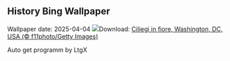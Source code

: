 ## History Bing Wallpaper
Wallpaper date: 2025-04-04
![](https://www.bing.com/th?id=OHR.CherryBlossomDC_IT-IT5867846300_UHD.jpg&w=1000)Download: [Ciliegi in fiore, Washington, DC, USA (© f11photo/Getty Images)](https://www.bing.com/th?id=OHR.CherryBlossomDC_IT-IT5867846300_UHD.jpg)

Auto get programm by LtgX

